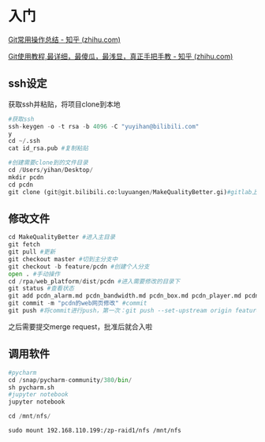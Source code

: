 # 入门

[Git常用操作总结 - 知乎 (zhihu.com)](https://zhuanlan.zhihu.com/p/404642045)

[Git使用教程,最详细，最傻瓜，最浅显，真正手把手教 - 知乎 (zhihu.com)](https://zhuanlan.zhihu.com/p/30044692)

## ssh设定

获取ssh并粘贴，将项目clone到本地

```python
#获取ssh
ssh-keygen -o -t rsa -b 4096 -C "yuyihan@bilibili.com"
y
cd ~/.ssh
cat id_rsa.pub #复制粘贴

#创建需要clone到的文件目录
cd /Users/yihan/Desktop/
mkdir pcdn
cd pcdn
git clone (git@git.bilibili.co:luyuangen/MakeQualityBetter.gi)#gitlab上copy下来的

```



## 修改文件

```python
cd MakeQualityBetter #进入主目录
git fetch
git pull #更新
git checkout master #切到主分支中
git checkout -b feature/pcdn #创建个人分支
open . #手动操作
cd /rpa/web_platform/dist/pcdn #进入需要修改的目录下
git status #查看状态
git add pcdn_alarm.md pcdn_bandwidth.md pcdn_box.md pcdn_player.md pcdn_supernode.md #将所有操作的文件add起来（包括添加修改删除等
git commit -m "pcdn的web网页修改" #commit
git push #将commit进行push，第一次：git push --set-upstream origin feature/pcdn
```

之后需要提交merge request，批准后就合入啦



## 调用软件



```python
#pycharm
cd /snap/pycharm-community/380/bin/
sh pycharm.sh
#jupyter notebook
jupyter notebook

cd /mnt/nfs/
```



```
sudo mount 192.168.110.199:/zp-raid1/nfs /mnt/nfs 
```

